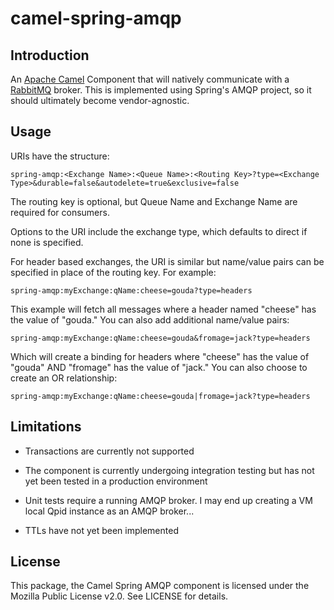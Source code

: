 # camel-spring-amqp

## Introduction

An [Apache Camel](http://camel.apache.org/ "Apache Camel") Component that will natively communicate with a [RabbitMQ](http://www.rabbitmq.com/ "RabbitMQ") broker. 
This is implemented using Spring's AMQP project, so it should ultimately become vendor-agnostic.

## Usage

URIs have the structure: 

`spring-amqp:<Exchange Name>:<Queue Name>:<Routing Key>?type=<Exchange Type>&durable=false&autodelete=true&exclusive=false`

The routing key is optional, but Queue Name and Exchange Name are required for consumers.

Options to the URI include the exchange type, which defaults to direct if none is specified.

For header based exchanges, the URI is similar but name/value pairs can be specified in place of the routing key. For example:

`spring-amqp:myExchange:qName:cheese=gouda?type=headers`

This example will fetch all messages where a header named "cheese" has the value of "gouda." You can also add additional name/value pairs:

`spring-amqp:myExchange:qName:cheese=gouda&fromage=jack?type=headers`

Which will create a binding for headers where "cheese" has the value of "gouda" AND "fromage" has the value of "jack." You can also choose to create an OR relationship:

`spring-amqp:myExchange:qName:cheese=gouda|fromage=jack?type=headers`

## Limitations

 - Transactions are currently not supported

 - The component is currently undergoing integration testing but has not yet been tested in a production environment

 - Unit tests require a running AMQP broker. I may end up creating a VM local Qpid instance as an AMQP broker...

 - TTLs have not yet been implemented

## License

This package, the Camel Spring AMQP component is licensed under the Mozilla Public License v2.0. See LICENSE for details.
